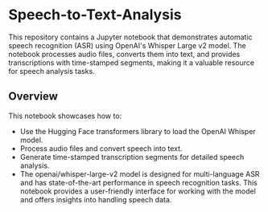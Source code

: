 # Speech-to-Text-Analysis

This repository contains a Jupyter notebook that demonstrates automatic speech recognition (ASR) using OpenAI's Whisper Large v2 model. The notebook processes audio files, converts them into text, and provides transcriptions with time-stamped segments, making it a valuable resource for speech analysis tasks.

## Overview
This notebook showcases how to:

- Use the Hugging Face transformers library to load the OpenAI Whisper model.
- Process audio files and convert speech into text.
- Generate time-stamped transcription segments for detailed speech analysis.
- The openai/whisper-large-v2 model is designed for multi-language ASR and has state-of-the-art performance in speech recognition tasks. This notebook provides a user-friendly interface for working with the model and offers insights into handling speech data.
